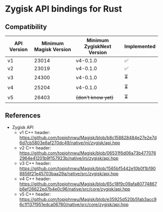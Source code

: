 # Zygisk API bindings for Rust

## Compatibility
| API Version | Minimum Magisk Version | Minimum ZygiskNext Version | Implemented |
| ----------- | ---------------------- | -------------------------- | ----------- |
| v1          | 23014                  | v4-0.1.0                   | ✅           |
| v2          | 23019                  | v4-0.1.0                   | ✅           |
| v3          | 24300                  | v4-0.1.0                   | ⏳️           |
| v4          | 25204                  | v4-0.1.0                   | ⏳️           |
| v5          | 26403                  | ~~(don't know yet)~~       | ⏳️           |


## References
- Zygisk API
  - v1 C++ header: https://github.com/topjohnwu/Magisk/blob/b8c158828484e27e2e7d6d7cb5803e6af270dc49/native/jni/zygisk/api.hpp
  - v2 C++ header: https://github.com/topjohnwu/Magisk/blob/06531f6d06a73b4770762964e41201b9f157923b/native/jni/zygisk/api.hpp
  - v3 C++ header: https://github.com/topjohnwu/Magisk/blob/1565bf5442e10b0f1b1908856f21e45703baa29a/native/src/zygisk/api.hpp
  - v4 C++ header: https://github.com/topjohnwu/Magisk/blob/65c18f9c09afa80774867b6ef26622ed7b4e0c96/native/src/core/zygisk/api.hpp
  - v5 C++ header: https://github.com/topjohnwu/Magisk/blob/e35925d520b5fab3acc96c1f137f951edca06760/native/src/core/zygisk/api.hpp